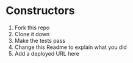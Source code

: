 # Constructors

1. Fork this repo
2. Clone it down
3. Make the tests pass
4. Change this Readme to explain what you did
5. Add a deployed URL here
